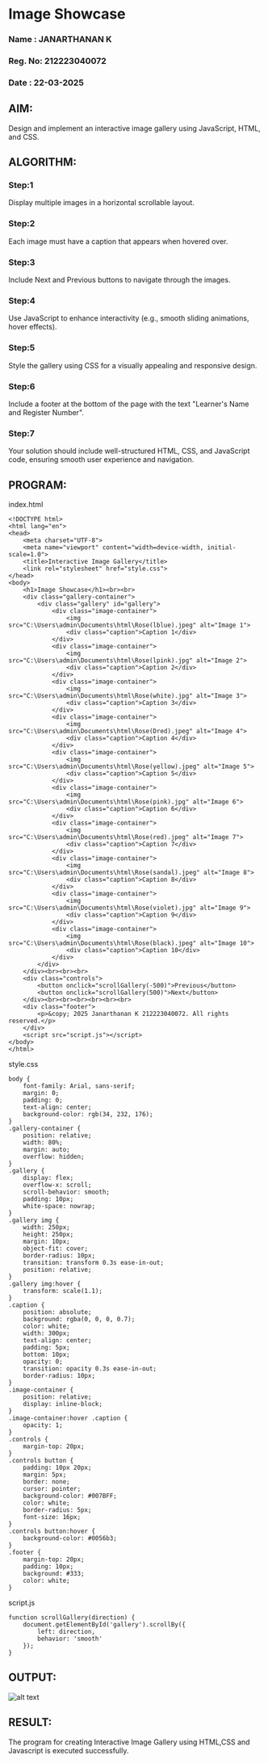 # Image Showcase

### Name : JANARTHANAN K
### Reg. No: 212223040072
### Date : 22-03-2025

## AIM:

Design and implement an interactive image gallery using JavaScript, HTML, and CSS. 

## ALGORITHM:

### Step:1
Display multiple images in a horizontal scrollable layout.
### Step:2
Each image must have a caption that appears when hovered over.
### Step:3
Include Next and Previous buttons to navigate through the images.
### Step:4
Use JavaScript to enhance interactivity (e.g., smooth sliding animations, hover effects).
### Step:5
Style the gallery using CSS for a visually appealing and responsive design.
### Step:6
Include a footer at the bottom of the page with the text "Learner's Name and Register Number".
### Step:7
Your solution should include well-structured HTML, CSS, and JavaScript code, ensuring smooth user experience and navigation.


## PROGRAM:

index.html

```
<!DOCTYPE html>
<html lang="en">
<head>
    <meta charset="UTF-8">
    <meta name="viewport" content="width=device-width, initial-scale=1.0">
    <title>Interactive Image Gallery</title>
    <link rel="stylesheet" href="style.css">
</head>
<body>
    <h1>Image Showcase</h1><br><br>
    <div class="gallery-container">
        <div class="gallery" id="gallery">
            <div class="image-container">
                <img src="C:\Users\admin\Documents\html\Rose(lblue).jpeg" alt="Image 1">
                <div class="caption">Caption 1</div>
            </div>
            <div class="image-container">
                <img src="C:\Users\admin\Documents\html\Rose(lpink).jpg" alt="Image 2">
                <div class="caption">Caption 2</div>
            </div>
            <div class="image-container">
                <img src="C:\Users\admin\Documents\html\Rose(white).jpg" alt="Image 3">
                <div class="caption">Caption 3</div>
            </div>
            <div class="image-container">
                <img src="C:\Users\admin\Documents\html\Rose(Dred).jpeg" alt="Image 4">
                <div class="caption">Caption 4</div>
            </div>
            <div class="image-container">
                <img src="C:\Users\admin\Documents\html\Rose(yellow).jpeg" alt="Image 5">
                <div class="caption">Caption 5</div>
            </div>
            <div class="image-container">
                <img src="C:\Users\admin\Documents\html\Rose(pink).jpg" alt="Image 6">
                <div class="caption">Caption 6</div>
            </div>
            <div class="image-container">
                <img src="C:\Users\admin\Documents\html\Rose(red).jpeg" alt="Image 7">
                <div class="caption">Caption 7</div>
            </div>
            <div class="image-container">
                <img src="C:\Users\admin\Documents\html\Rose(sandal).jpeg" alt="Image 8">
                <div class="caption">Caption 8</div>
            </div>
            <div class="image-container">
                <img src="C:\Users\admin\Documents\html\Rose(violet).jpg" alt="Image 9">
                <div class="caption">Caption 9</div>
            </div>
            <div class="image-container">
                <img src="C:\Users\admin\Documents\html\Rose(black).jpeg" alt="Image 10">
                <div class="caption">Caption 10</div>
            </div>
        </div>
    </div><br><br><br>
    <div class="controls">
        <button onclick="scrollGallery(-500)">Previous</button>
        <button onclick="scrollGallery(500)">Next</button>
    </div><br><br><br><br><br><br>
    <div class="footer">
        <p>&copy; 2025 Janarthanan K 212223040072. All rights reserved.</p>
    </div>
    <script src="script.js"></script>
</body>
</html>
```

style.css
```
body {
    font-family: Arial, sans-serif;
    margin: 0;
    padding: 0;
    text-align: center;
    background-color: rgb(34, 232, 176);
}
.gallery-container {
    position: relative;
    width: 80%;
    margin: auto;
    overflow: hidden;
}
.gallery {
    display: flex;
    overflow-x: scroll;
    scroll-behavior: smooth;
    padding: 10px;
    white-space: nowrap;
}
.gallery img {
    width: 250px;
    height: 250px;
    margin: 10px;
    object-fit: cover;
    border-radius: 10px;
    transition: transform 0.3s ease-in-out;
    position: relative;
}
.gallery img:hover {
    transform: scale(1.1);
}
.caption {
    position: absolute;
    background: rgba(0, 0, 0, 0.7);
    color: white;
    width: 300px;
    text-align: center;
    padding: 5px;
    bottom: 10px;
    opacity: 0;
    transition: opacity 0.3s ease-in-out;
    border-radius: 10px;
}
.image-container {
    position: relative;
    display: inline-block;
}
.image-container:hover .caption {
    opacity: 1;
}
.controls {
    margin-top: 20px;
}
.controls button {
    padding: 10px 20px;
    margin: 5px;
    border: none;
    cursor: pointer;
    background-color: #007BFF;
    color: white;
    border-radius: 5px;
    font-size: 16px;
}
.controls button:hover {
    background-color: #0056b3;
}
.footer {
    margin-top: 20px;
    padding: 10px;
    background: #333;
    color: white;
}
```

script.js
```
function scrollGallery(direction) {
    document.getElementById('gallery').scrollBy({
        left: direction,
        behavior: 'smooth'
    });
}
```

## OUTPUT:

![alt text](<Screenshot (3).png>)

## RESULT:

The program for creating Interactive Image Gallery using HTML,CSS and Javascript is executed successfully.
